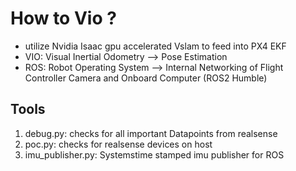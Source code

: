 # How to Vio ?
- utilize Nvidia Isaac gpu accelerated Vslam to feed into PX4 EKF
- VIO: Visual Inertial Odometry --> Pose Estimation
- ROS: Robot Operating System --> Internal Networking of Flight Controller Camera and Onboard Computer (ROS2 Humble)

## Tools
1. debug.py: checks for all important Datapoints from realsense 
2. poc.py: checks for realsense devices on host
3. imu_publisher.py: Systemstime stamped imu publisher for ROS

